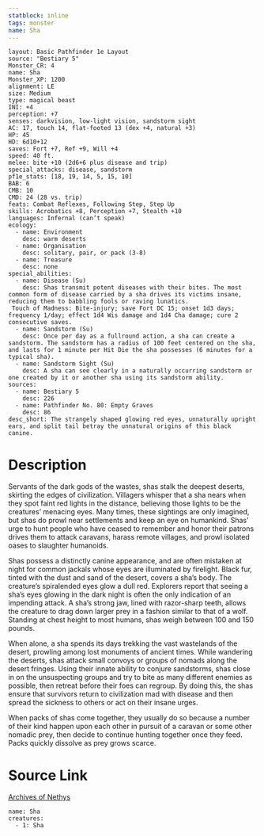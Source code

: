 ```yaml
---
statblock: inline
tags: monster
name: Sha
---
```

```statblock
layout: Basic Pathfinder 1e Layout
source: "Bestiary 5"
Monster_CR: 4
name: Sha
Monster_XP: 1200
alignment: LE
size: Medium
type: magical beast
INI: +4
perception: +7
senses: darkvision, low-light vision, sandstorm sight
AC: 17, touch 14, flat-footed 13 (dex +4, natural +3)
HP: 45
HD: 6d10+12
saves: Fort +7, Ref +9, Will +4
speed: 40 ft.
melee: bite +10 (2d6+6 plus disease and trip)
special_attacks: disease, sandstorm
pf1e_stats: [18, 19, 14, 5, 15, 10]
BAB: 6
CMB: 10
CMD: 24 (28 vs. trip)
feats: Combat Reflexes, Following Step, Step Up
skills: Acrobatics +8, Perception +7, Stealth +10
languages: Infernal (can’t speak)
ecology:
  - name: Environment
    desc: warm deserts
  - name: Organisation
    desc: solitary, pair, or pack (3-8)
  - name: Treasure
    desc: none
special_abilities:
  - name: Disease (Su)
    desc: Shas transmit potent diseases with their bites. The most common form of disease carried by a sha drives its victims insane, reducing them to babbling fools or raving lunatics.
 Touch of Madness: Bite-injury; save Fort DC 15; onset 1d3 days; frequency 1/day; effect 1d4 Wis damage and 1d4 Cha damage; cure 2 consecutive saves.
  - name: Sandstorm (Su)
    desc: Once per day as a fullround action, a sha can create a sandstorm. The sandstorm has a radius of 100 feet centered on the sha, and lasts for 1 minute per Hit Die the sha possesses (6 minutes for a typical sha).
  - name: Sandstorm Sight (Su)
    desc: A sha can see clearly in a naturally occurring sandstorm or one created by it or another sha using its sandstorm ability.
sources:
  - name: Bestiary 5
    desc: 226
  - name: Pathfinder No. 80: Empty Graves
    desc: 86
desc_short: The strangely shaped glowing red eyes, unnaturally upright ears, and split tail betray the unnatural origins of this black canine.
```
# Description
Servants of the dark gods of the wastes, shas stalk the deepest deserts, skirting the edges of civilization. Villagers whisper that a sha nears when they spot faint red lights in the distance, believing those lights to be the creatures’ menacing eyes. Many times, these sightings are only imagined, but shas do prowl near settlements and keep an eye on humankind. Shas’ urge to hunt people who have ceased to remember and honor their patrons drives them to attack caravans, harass remote villages, and prowl isolated oases to slaughter humanoids.

 Shas possess a distinctly canine appearance, and are often mistaken at night for common jackals whose eyes are illuminated by firelight. Black fur, tinted with the dust and sand of the desert, covers a sha’s body. The creature’s spiralended eyes glow a dull red. Explorers report that seeing a sha’s eyes glowing in the dark night is often the only indication of an impending attack. A sha’s strong jaw, lined with razor-sharp teeth, allows the creature to drag down larger prey in a fashion similar to that of a wolf. Standing at chest height to most humans, shas weigh between 100 and 150 pounds.

 When alone, a sha spends its days trekking the vast wastelands of the desert, prowling among lost monuments of ancient times. While wandering the deserts, shas attack small convoys or groups of nomads along the desert fringes. Using their innate ability to conjure sandstorms, shas close in on the unsuspecting groups and try to bite as many different enemies as possible, then retreat before their foes can regroup. By doing this, the shas ensure that survivors return to civilization mad with disease and then spread the sickness to others or act on their insane urges.

 When packs of shas come together, they usually do so because a number of their kind happen upon each other in pursuit of a caravan or some other nomadic prey, then decide to continue hunting together once they feed. Packs quickly dissolve as prey grows scarce.
# Source Link
[Archives of Nethys](https://aonprd.com/MonsterDisplay.aspx?ItemName=Sha)
```encounter-table
name: Sha
creatures:
  - 1: Sha
```

